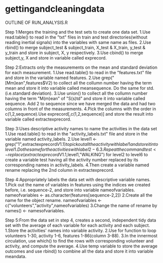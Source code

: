 # gettingandcleaningdata
OUTLINE OF RUN_ANALYSIS.R


Step 1:Merges the training and the test sets to create one data set.
1.Use read.table() to read in the "txt" files in train and test directories(without reading inertial signals) into the variables with same name as files.
2.Use rbind() to merge subject_test & subject_train, X_test & X_train, y_test & y_train and store in subject, X, y respectively.
3.Use cbind() to merge subject,y, X and store in variable called exprecord.

Step 2:Extracts only the measurements on the mean and standard deviation for each measurement. 
1.Use read.table() to read in the "features.txt" file and store in the variable named features.
2.Use grep("[Mm]ean",features$V2) to collect all the collumn number having the term mean and store it into variable called meansequence. Do the same for std.(i.e.standard deviation).
3.Use union() to collect all the collumn number having the term "M(m)ean" of "S(s)td" and store it into variable called sequence. Add 2 to sequence since we have merged the data and had two columns in front of the measurements.
4.Pick the columns with the order in c(1,2,sequence).Use exprecord[,c(1,2,sequence)] and store the result into variable called extractexprecord.

Step 3:Uses descriptive activity names to name the activities in the data set
1.Use read.table() to read in the "activity_labels.txt" file and store in the variable named activity_labels.
2.Use level1 <- grep("1",extractexprecord$V1.1) to pick out all the activity with label 1 and store it into level1. Do the same for the activities with label 2-6.
3.Repeat the command test <- replace(extractexprecord$V1.1,level1,"WALKING") for level2 to level6 to create a variable test having all the activity number replaced by its corresponding names in activity_labels.
4.Then create a variable named rename replacing the 2nd column in extractexprecord.

Step 4:Appropriately labels the data set with descriptive variable names. 
1.Pick out the name of variables in features using the indices we created before, i.e. sequence-2, and store into variable nameofvariables. nameofvariables <- as.character(features[sequence-2,2])
2.Create all the name for the object rename. nameofvariables <- c("volunteers","activity",nameofvariables)
3.Change the name of rename by names() <- namesofvariables.

Step 5:From the data set in step 4, creates a second, independent tidy data set with the average of each variable for each activity and each subject.
1.Store the activities' names into variable activity.
2.Use for function to loop volunteers 1-30, activity 1-6, features 1-86(column 3-88). 
3.In the innermost circulation, use which() to find the rows with corresponding volunteer and activity, and compute the average.
4.Use temp variable to store the average outcomes and use rbind() to combine all the data and store it into variable meandata. 
